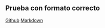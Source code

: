 ## Prueba con formato correcto 

[Github](https://github.com/aoirei00)
[Markdown](https://markdown.es/)